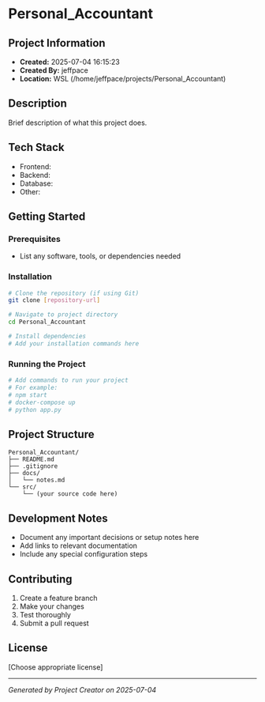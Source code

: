 # Personal_Accountant

## Project Information
- **Created:** 2025-07-04 16:15:23
- **Created By:** jeffpace
- **Location:** WSL (/home/jeffpace/projects/Personal_Accountant)

## Description
Brief description of what this project does.

## Tech Stack
- Frontend: 
- Backend: 
- Database: 
- Other: 

## Getting Started

### Prerequisites
- List any software, tools, or dependencies needed

### Installation
```bash
# Clone the repository (if using Git)
git clone [repository-url]

# Navigate to project directory
cd Personal_Accountant

# Install dependencies
# Add your installation commands here
```

### Running the Project
```bash
# Add commands to run your project
# For example:
# npm start
# docker-compose up
# python app.py
```

## Project Structure
```
Personal_Accountant/
├── README.md
├── .gitignore
├── docs/
│   └── notes.md
└── src/
    └── (your source code here)
```

## Development Notes
- Document any important decisions or setup notes here
- Add links to relevant documentation
- Include any special configuration steps

## Contributing
1. Create a feature branch
2. Make your changes
3. Test thoroughly
4. Submit a pull request

## License
[Choose appropriate license]

---
*Generated by Project Creator on 2025-07-04*
